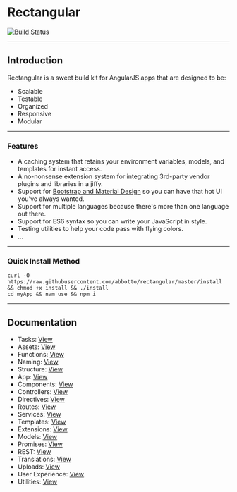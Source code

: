 # Rectangular
[![Build Status](https://travis-ci.org/abbotto/rectangular.svg?branch=master)](https://travis-ci.org/abbotto/rectangular)

---

## Introduction
Rectangular is a sweet build kit for AngularJS apps that are designed to be:
- Scalable
- Testable
- Organized
- Responsive
- Modular

---

### Features
- A caching system that retains your environment variables, models, and templates for instant access.
- A no-nonsense extension system for integrating 3rd-party vendor plugins and libraries in a jiffy.
- Support for [Bootstrap and Material Design](https://github.com/abbotto/rectangular-ui) so you can have that hot UI you've always wanted.
- Support for multiple languages because there's more than one language out there.
- Support for ES6 syntax so you can write your JavaScript in style.
- Testing utilities to help your code pass with flying colors.
- ...

---

### Quick Install Method
	curl -O https://raw.githubusercontent.com/abbotto/rectangular/master/install && chmod +x install && ./install
	cd myApp && nvm use && npm i

---

## Documentation
- Tasks: 			[View](readme/tasks.md)
- Assets: 			[View](readme/assets.md)
- Functions:		[View](readme/functions.md)
- Naming:			[View](readme/naming.md)
- Structure:		[View](readme/structure.md)
- App:				[View](readme/app.md)
- Components: 		[View](readme/components.md)
- Controllers: 		[View](readme/controllers.md)
- Directives: 		[View](readme/directives.md)
- Routes:			[View](readme/routes.md)
- Services:			[View](readme/services.md)
- Templates:		[View](readme/templates.md)
- Extensions:		[View](readme/extensions.md)
- Models:			[View](readme/models.md)
- Promises:			[View](readme/promises.md)
- REST:				[View](readme/rest.md)
- Translations:		[View](readme/translations.md)
- Uploads:			[View](readme/uploads.md)
- User Experience:	[View](readme/user-experience.md)
- Utilities:		[View](readme/utilities.md)




